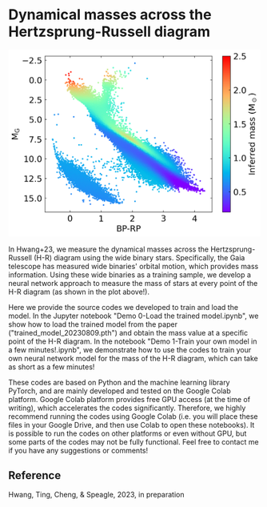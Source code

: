 # Dynamical masses across the Hertzsprung-Russell diagram


![](20230809_HRmass.png)

In Hwang+23, we measure the dynamical masses across the Hertzsprung-Russell (H-R) diagram using the wide binary stars. Specifically, the Gaia telescope has measured wide binaries' orbital motion, which provides mass information. Using these wide binaries as a training sample, we develop a neural network approach to measure the mass of stars at every point of the H-R diagram (as shown in the plot above!). 

Here we provide the source codes we developed to train and load the model. In the Jupyter notebook "Demo 0-Load the trained model.ipynb", we show how to load the trained model from the paper ("trained_model_20230809.pth") and obtain the mass value at a specific point of the H-R diagram. In the notebook "Demo 1-Train your own model in a few minutes!.ipynb", we demonstrate how to use the codes to train your own neural network model for the mass of the H-R diagram, which can take as short as a few minutes!

These codes are based on Python and the machine learning library PyTorch, and are mainly developed and tested on the Google Colab platform. Google Colab platform provides free GPU access (at the time of writing), which accelerates the codes significantly. Therefore, we highly recommend running the codes using Google Colab (i.e. you will place these files in your Google Drive, and then use Colab to open these notebooks). It is possible to run the codes on other platforms or even without GPU, but some parts of the codes may not be fully functional. Feel free to contact me if you have any suggestions or comments! 

## Reference
Hwang, Ting, Cheng, & Speagle, 2023, in preparation
